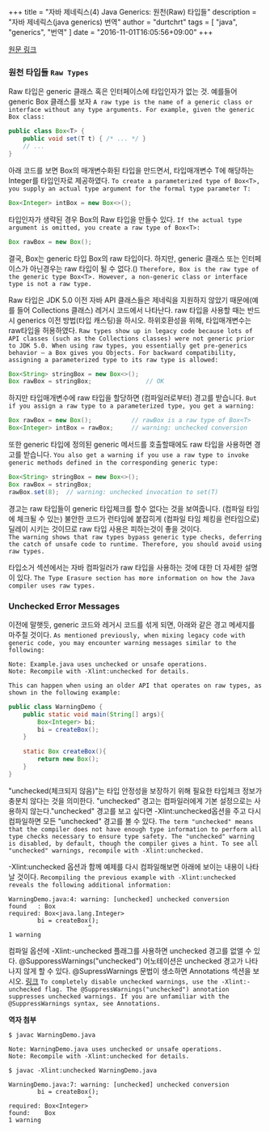 +++
title = "자바 제네릭스(4) Java Generics: 원천(Raw) 타입들"
description = "자바 제네릭스(java generics) 번역"
author = "durtchrt"
tags = [ "java", "generics", "번역"  ]
date = "2016-11-01T16:05:56+09:00"
+++

[원문 링크](https://docs.oracle.com/javase/tutorial/java/generics/rawTypes.html)

### 원천 타입들 `Raw Types`

Raw 타입은 generic 클래스 혹은 인터페이스에 타입인자가 없는 것. 예를들어 generic Box 클래스를 보자
`A raw type is the name of a generic class or interface without any type arguments. For example, given the generic Box class:`
```java
public class Box<T> {
    public void set(T t) { /* ... */ }
    // ...
}
```

아래 코드를 보면 Box<T>의 매개변수화된 타입을 만드면서, 타입매개변수 T에 해당하는 Integer를 타입인자로 제공하였다.
`To create a parameterized type of Box<T>, you supply an actual type argument for the formal type parameter T:`

```java
Box<Integer> intBox = new Box<>();
```

타입인자가 생략된 경우 Box<T>의 Raw 타입을 만들수 있다.
`If the actual type argument is omitted, you create a raw type of Box<T>:`
```java
Box rawBox = new Box();
```
결국, Box는 generic 타입 Box<T>의 raw 타입이다. 하지만, generic 클래스 또는 인터페이스가 아닌경우는 raw 타입이 될 수 없다.()
`Therefore, Box is the raw type of the generic type Box<T>. However, a non-generic class or interface type is not a raw type.`

Raw 타입은 JDK 5.0 이전 자바 API 클래스들은 제네릭을 지원하지 않았기 때문에(예를 들어 Collections 클래스) 레거시 코드에서 나타난다. raw 타입을 사용할 때는 반드시 generics 이전 방법(타입 캐스팅)을 하시오. 하위호환성을 위해, 타입매개변수는 raw타입을 허용하였다.
`Raw types show up in legacy code because lots of API classes (such as the Collections classes) were not generic prior to JDK 5.0. When using raw types, you essentially get pre-generics behavior — a Box gives you Objects. For backward compatibility, assigning a parameterized type to its raw type is allowed:`

```java
Box<String> stringBox = new Box<>();
Box rawBox = stringBox;               // OK
```
하지만 타입매개변수에 raw 타입을 할당하면 (컴파일러로부터) 경고를 받습니다.
`But if you assign a raw type to a parameterized type, you get a warning:`

```java
Box rawBox = new Box();           // rawBox is a raw type of Box<T>
Box<Integer> intBox = rawBox;     // warning: unchecked conversion
```
또한 generic 타입에 정의된 generic 메서드를 호출할때에도 raw 타입을 사용하면 경고를 받습니다.
`You also get a warning if you use a raw type to invoke generic methods defined in the corresponding generic type:`

```java
Box<String> stringBox = new Box<>();
Box rawBox = stringBox;
rawBox.set(8);  // warning: unchecked invocation to set(T)
```

경고는 raw 타입들이 generic 타입체크를 할수 없다는 것을 보여줍니다. (컴파일 타임에 체크될 수 있는) 불안한 코드가 런타임에 붙잡히게 (컴파일 타임 체킹을 런타임으로) 딜레이 시키는 것이므로 raw 타입 사용은 피하는것이 좋을 것이다.  
`The warning shows that raw types bypass generic type checks, deferring the catch of unsafe code to runtime. Therefore, you should avoid using raw types.`

타입소거 섹션에서는 자바 컴파일러가 raw 타입을 사용하는 것에 대한 더 자세한 설명이 있다.
`The Type Erasure section has more information on how the Java compiler uses raw types.`

### Unchecked Error Messages

이전에 말햇듯, generic 코드와 레거시 코드를 섞게 되면, 아래와 같은 경고 메세지를 마주칠 것이다.
`As mentioned previously, when mixing legacy code with generic code, you may encounter warning messages similar to the following:`

    Note: Example.java uses unchecked or unsafe operations.
    Note: Recompile with -Xlint:unchecked for details.


`This can happen when using an older API that operates on raw types, as shown in the following example:`

```java
public class WarningDemo {
    public static void main(String[] args){
        Box<Integer> bi;
        bi = createBox();
    }

    static Box createBox(){
        return new Box();
    }
}
```

"unchecked(체크되지 않음)"는 타입 안정성을 보장하기 위해 필요한 타입체크 정보가 충분치 않다는 것을 의미한다. "unchecked" 경고는 컴파일러에게 기본 설정으로는 사용하지 않는다."unchecked" 경고를 보고 싶다면 -Xlint:unchecked옵션을 주고 다시 컴파일하면 모든 "unchecked" 경고를 볼 수 있다.
`The term "unchecked" means that the compiler does not have enough type information to perform all type checks necessary to ensure type safety. The "unchecked" warning is disabled, by default, though the compiler gives a hint. To see all "unchecked" warnings, recompile with -Xlint:unchecked.`


-Xlint:unchecked 옵션과 함께 예제를 다시 컴파일해보면 아래에 보이는 내용이 나타날 것이다.
`Recompiling the previous example with -Xlint:unchecked reveals the following additional information:`

```shell
WarningDemo.java:4: warning: [unchecked] unchecked conversion
found   : Box
required: Box<java.lang.Integer>
        bi = createBox();
                      ^
1 warning
```

컴파일 옵션에 -Xlint:-unchecked 플래그를 사용하면 unchecked 경고를 없앨 수 있다. @SupporessWarnings("unchecked") 어노테이션은 unchecked 경고가 나타나지 않게 할 수 있다. @SupressWarnings 문법이 생소하면 Annotations 섹션을 보시오. [링크](https://docs.oracle.com/javase/tutorial/java/annotations/index.html)
`To completely disable unchecked warnings, use the -Xlint:-unchecked flag. The @SuppressWarnings("unchecked") annotation suppresses unchecked warnings. If you are unfamiliar with the @SuppressWarnings syntax, see Annotations.`


**역자 첨부**
```shell
$ javac WarningDemo.java 

Note: WarningDemo.java uses unchecked or unsafe operations.
Note: Recompile with -Xlint:unchecked for details.
    
$ javac -Xlint:unchecked WarningDemo.java

WarningDemo.java:7: warning: [unchecked] unchecked conversion
        bi = createBox();
                      ^
required: Box<Integer>
found:    Box
1 warning
```
